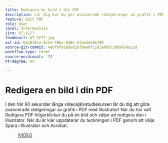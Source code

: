 ```yaml
---
title: Redigera en bild i din PDF
description: Lär dig hur du gör avancerade redigeringar av grafik i PDF med Illustrator
feature: Edit PDF
role: User
level: Intermediate
jira: KT-9277
thumbnail: KT-9277.jpg
exl-id: 655019ce-9cb4-486e-820e-61abdde6b789
source-git-commit: 4e6fbf91e96d26f9ee8f1105ad68738b9450a32d
workflow-type: tm+mt
source-wordcount: '74'
ht-degree: 0%

---
```


# Redigera en bild i din PDF

I den här 60 sekunder långa videosjälvstudiekursen lär du dig att göra avancerade redigeringar av grafik i PDF med Illustrator! När du har valt Redigera PDF högerklickar du på en bild och väljer att redigera den i Illustrator. När du är klar uppdaterar du teckningen i PDF genom att välja Spara i Illustrator och Acrobat.

>[!VIDEO](https://video.tv.adobe.com/v/338277?quality=12&learn=on&hidetitle=true)
